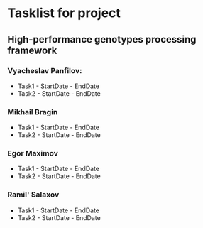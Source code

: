 # Tasklist for project

## High-performance genotypes processing framework

### Vyacheslav Panfilov:
* Task1 - StartDate - EndDate
* Task2 - StartDate - EndDate

### Mikhail Bragin
* Task1 - StartDate - EndDate
* Task2 - StartDate - EndDate

### Egor Maximov
* Task1 - StartDate - EndDate
* Task2 - StartDate - EndDate

### Ramil' Salaxov
* Task1 - StartDate - EndDate
* Task2 - StartDate - EndDate
